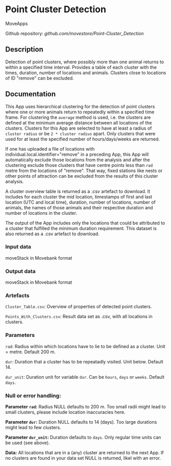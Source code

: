 # Point Cluster Detection

MoveApps

Github repository: *github.com/movestore/Point-Cluster_Detection*

## Description
Detection of point clusters, where possibly more than one animal returns to within a specified time interval. Provides a table of each cluster with the times, duration, number of locations and animals. Clusters close to locations of ID "remove" can be excluded.

## Documentation
This App uses hierarchical clustering for the detection of point clusters where one or more animals return to repeatedly within a specified time frame. For clustering the `average` method is used, i.e. the clusters are defined at the minimum average distance between all locations of the clusters. Clusters for this App are selected to have at least a radius of `cluster radius` or be `2 * cluster radius` apart. Only clusters that were used for at least the specified number of hours/days/weeks are returned.

If one has uploaded a file of locations with individual.local.identifier="remove" in a preceding App, this App will automatically exclude those locations from the analysis and after the clustering exclude those clusters that have centre points less than `rad` metre from the locations of "remove". That way, fixed stations like nests or other points of attraction can be excluded from the results of this cluster analysis.

A cluster overview table is returned as a .csv artefact to download. It includes for each cluster the mid location, timestamps of first and last location (UTC and local time), duration, number of locations, number of animals, the names of those animals and their respective duration and number of locations in the cluster.

The output of the App includes only the locations that could be attributed to a cluster that fulfilled the minimum duration requirement. This dataset is also returned as a .csv artefact to download.

### Input data
moveStack in Movebank format

### Output data
moveStack in Movebank format


### Artefacts
`Cluster_Table.csv`: Overview of properties of detected point clusters.

`Points_With_Clusters.csv`: Result data set as .csv, with all locations in clusters.

### Parameters 
`rad`: Radius within which locations have to lie to be defined as a cluster. Unit = metre. Default 200 m.

`dur`: Duration that a cluster has to be repeatadly visited. Unit below. Default 14.

`dur_unit`: Duration unit for variable `dur`. Can be `hours`, `days` or `weeks`. Default `days`.

### Null or error handling:
**Parameter `rad`:** Radius NULL defaults to 200 m. Too small radii might lead to small clusters, please include location inaccuracies here.

**Parameter `dur`:** Duration NULL defaults to 14 (days). Too large durations might lead to few clusters.

**Parameter `dur_unit`:** Duration defaults to `days`. Only regular time units can be used (see above).

**Data:** All locations that are in a (any) cluster are returned to the next App. If no clusters are found in your data set NULL is returned, likel with an error.
